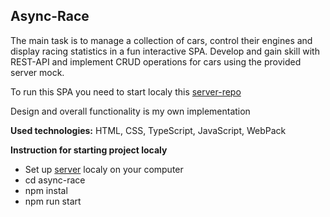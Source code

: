 
## Async-Race
The main task is to manage a collection of cars, control their engines and display racing statistics in a fun interactive SPA. Develop and gain skill with REST-API and implement CRUD operations for cars using the provided server mock.

To run this SPA you need to start localy this [server-repo](https://github.com/mikhama/async-race-api)

Design and overall functionality is my own implementation

**Used technologies:** HTML, CSS, TypeScript, JavaScript, WebPack

**Instruction for starting project localy**
- Set up [server](https://github.com/mikhama/async-race-api) localy on your computer
- cd async-race
- npm instal
- npm run start
